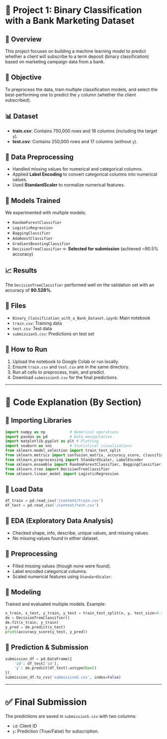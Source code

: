 
# 📁 Project 1: Binary Classification with a Bank Marketing Dataset

## 📌 Overview
This project focuses on building a machine learning model to predict whether a client will subscribe to a term deposit (binary classification) based on marketing campaign data from a bank.

## 🎯 Objective
To preprocess the data, train multiple classification models, and select the best-performing one to predict the `y` column (whether the client subscribed).

## 📊 Dataset
- **train.csv**: Contains 750,000 rows and 18 columns (including the target `y`).
- **test.csv**: Contains 250,000 rows and 17 columns (without `y`).

## 🧹 Data Preprocessing
- Handled missing values for numerical and categorical columns.
- Applied **Label Encoding** to convert categorical columns into numerical values.
- Used **StandardScaler** to normalize numerical features.

## 🤖 Models Trained
We experimented with multiple models:
- `RandomForestClassifier`
- `LogisticRegression`
- `BaggingClassifier`
- `AdaBoostClassifier`
- `GradientBoostingClassifier`
- `DecisionTreeClassifier` ← **Selected for submission** (achieved ~90.5% accuracy)

## 📈 Results
The `DecisionTreeClassifier` performed well on the validation set with an accuracy of **90.528%**.

## 📁 Files
- `Binary_Classification_with_a_Bank_Dataset.ipynb`: Main notebook
- `train.csv`: Training data
- `test.csv`: Test data
- `submission5.csv`: Predictions on test set

## 🚀 How to Run
1. Upload the notebook to Google Colab or run locally.
2. Ensure `train.csv` and `test.csv` are in the same directory.
3. Run all cells to preprocess, train, and predict.
4. Download `submission5.csv` for the final predictions.

---

# 📘 Code Explanation (By Section)

## 🔻 Importing Libraries
```python
import numpy as np           # Numerical operations
import pandas as pd          # Data manipulation
import matplotlib.pyplot as plt # Plotting
import seaborn as sns        # Statistical visualizations
from sklearn.model_selection import train_test_split
from sklearn.metrics import confusion_matrix, accuracy_score, classification_report
from sklearn.preprocessing import StandardScaler, LabelEncoder
from sklearn.ensemble import RandomForestClassifier, BaggingClassifier, AdaBoostClassifier, GradientBoostingClassifier
from sklearn.tree import DecisionTreeClassifier
from sklearn.linear_model import LogisticRegression
```

## 🔻 Load Data
```python
df_train = pd.read_csv('/content/train.csv')
df_test = pd.read_csv('/content/test.csv')
```

## 🔻 EDA (Exploratory Data Analysis)
- Checked shape, info, describe, unique values, and missing values.
- No missing values found in either dataset.

## 🔻 Preprocessing
- Filled missing values (though none were found).
- Label encoded categorical columns.
- Scaled numerical features using `StandardScaler`.

## 🔻 Modeling
Trained and evaluated multiple models. Example:
```python
x_train, x_test, y_train, y_test = train_test_split(x, y, test_size=0.2, random_state=42)
de = DecisionTreeClassifier()
de.fit(x_train, y_train)
y_pred = de.predict(x_test)
print(accuracy_score(y_test, y_pred))
```

## 🔻 Prediction & Submission
```python
submission_df = pd.DataFrame({
    'id': df_test['id'],
    'y': de.predict(df_test).astype(bool)
})
submission_df.to_csv('submission5.csv', index=False)
```

---

# ✅ Final Submission
The predictions are saved in `submission5.csv` with two columns:
- `id`: Client ID
- `y`: Prediction (True/False) for subscription.
